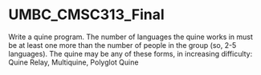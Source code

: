 UMBC_CMSC313_Final
==================

Write a quine program. The number of languages the quine works in must be at least one more than the number of people in the group (so, 2-5 languages). The quine may be any of these forms, in increasing difficulty:  Quine Relay, Multiquine, Polyglot Quine
